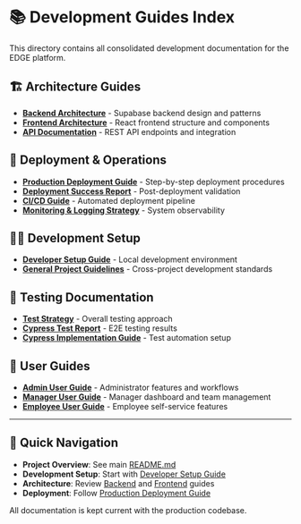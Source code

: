 # 📚 Development Guides Index

This directory contains all consolidated development documentation for the EDGE platform.

## 🏗️ Architecture Guides
- **[Backend Architecture](./BACKEND_ARCHITECTURE.md)** - Supabase backend design and patterns
- **[Frontend Architecture](./FRONTEND_ARCHITECTURE.md)** - React frontend structure and components
- **[API Documentation](./API_DOCUMENTATION.md)** - REST API endpoints and integration

## 🚀 Deployment & Operations
- **[Production Deployment Guide](./PRODUCTION_DEPLOYMENT_GUIDE.md)** - Step-by-step deployment procedures
- **[Deployment Success Report](./DEPLOYMENT_SUCCESS_REPORT.md)** - Post-deployment validation
- **[CI/CD Guide](./DEPLOYMENT_CICD_GUIDE.md)** - Automated deployment pipeline
- **[Monitoring & Logging Strategy](./MONITORING_LOGGING_STRATEGY.md)** - System observability

## 👨‍💻 Development Setup
- **[Developer Setup Guide](./DEVELOPER_SETUP_GUIDE.md)** - Local development environment
- **[General Project Guidelines](./General_for_All_Projects.md)** - Cross-project development standards

## 🧪 Testing Documentation
- **[Test Strategy](./TEST_STRATEGY.md)** - Overall testing approach
- **[Cypress Test Report](./CYPRESS_TEST_REPORT.md)** - E2E testing results
- **[Cypress Implementation Guide](./CYPRESS-TEST-DATA-IMPLEMENTATION-GUIDE.md)** - Test automation setup

## 👥 User Guides
- **[Admin User Guide](./USER_GUIDE_ADMIN.md)** - Administrator features and workflows
- **[Manager User Guide](./USER_GUIDE_MANAGER.md)** - Manager dashboard and team management
- **[Employee User Guide](./USER_GUIDE_EMPLOYEE.md)** - Employee self-service features

---

## 📖 Quick Navigation
- **Project Overview**: See main [README.md](../../../README.md)
- **Development Setup**: Start with [Developer Setup Guide](./DEVELOPER_SETUP_GUIDE.md)
- **Architecture**: Review [Backend](./BACKEND_ARCHITECTURE.md) and [Frontend](./FRONTEND_ARCHITECTURE.md) guides
- **Deployment**: Follow [Production Deployment Guide](./PRODUCTION_DEPLOYMENT_GUIDE.md)

All documentation is kept current with the production codebase.